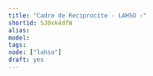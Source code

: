```yaml
---
title: "Cadre de Reciprocite - LAHSO -"
shortid: SJ0xk4dfW
alias:
model:
tags:
node: ["lahso"]
draft: yes
---
```


